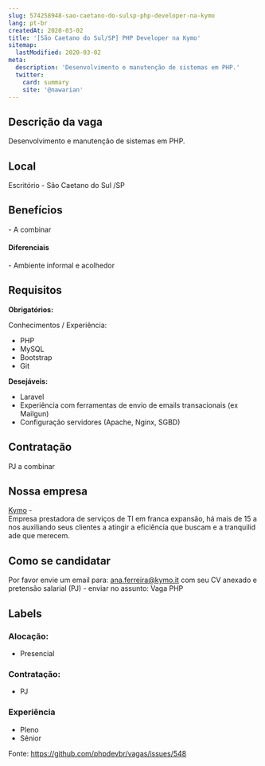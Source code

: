 ```yaml
---
slug: 574258948-sao-caetano-do-sulsp-php-developer-na-kymo
lang: pt-br
createdAt: 2020-03-02
title: '[São Caetano do Sul/SP] PHP Developer na Kymo'
sitemap:
  lastModified: 2020-03-02
meta:
  description: 'Desenvolvimento e manutenção de sistemas em PHP.'
  twitter:
    card: summary
    site: '@nawarian'
---
```


## Descrição da vaga

Desenvolvimento e manutenção de sistemas em PHP.

## Local

Escritório - São Caetano do Sul /SP

## Benefícios

- A combinar

#### Diferenciais

- Ambiente informal e acolhedor

## Requisitos

**Obrigatórios:**

Conhecimentos / Experiência: 
- PHP
- MySQL
- Bootstrap
- Git

**Desejáveis:**

- Laravel
- Experiência com ferramentas de envio de emails transacionais (ex Mailgun)
- Configuração servidores (Apache, Nginx, SGBD)


## Contratação

PJ a combinar

## Nossa empresa

[Kymo](http://kymo.it/) - Empresa prestadora de serviços de TI em franca expansão, há mais de 15 anos auxiliando seus clientes a atingir a eficiência que buscam e a tranquilidade que merecem.

## Como se candidatar

Por favor envie um email para: ana.ferreira@kymo.it com seu CV anexado e pretensão salarial (PJ) - enviar no assunto: Vaga PHP

## Labels

<!-- Escolha abaixo, apague as que não fizerem sentido: -->
### Alocação:
- Presencial

### Contratação:
- PJ

### Experiência
- Pleno
- Sênior


Fonte: https://github.com/phpdevbr/vagas/issues/548